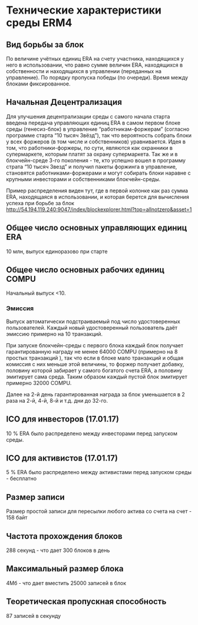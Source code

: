 
# Технические характеристики среды ERM4

## Вид борьбы за блок
По величине учётных единиц ERA на счету участника, находящихся у него в использовании, что равно сумме величин ERA, находящихся в собственности и находящихся в управлении (переданных на управление). По порядку пропуска победы (по очереди). Время между блоками фиксированное.

## Начальная Децентрализация
Для улучшения децентрализации среды с самого начала старта введена передача управляющих единиц ERA в самом первом блоке среды (генесиз-блок) в управление “работникам-форжерам” (согласно программе старта “10 тысяч Звёзд”), так что вероятность собрать блоки у всех форжеров (в том числе и собственников) уравнивается. Идея в том, что работники-форжеры, по сути, являются как охранники в супермаркете, которым платят за охрану супермаркета. Так же и в блокчейн-среде 3-го поколения - те, кто успешно вошел в программу страта “10 тысяч Звезд” и получил пакеты форжинга в управление, становятся работниками-форжерами и могут собирать блоки наравне с крупными инвесторами и собственниками блокчейн-среды.

Пример распределения виден тут, где в первой колонке как раз сумма ERA, находящаяся в использовании, и которая берется для вычисления успеха при борьбе за блок
http://54.194.119.240:9047/index/blockexplorer.html?top=allnotzero&asset=1

## Общее число основных управляющих единиц ERA
10 млн, выпуск единоразово при старте

## Общее число основных рабочих единиц COMPU
Начальный выпуск <10.
### Эмиссия
Выпуск автоматически подстраиваемый под число удостоверенных пользователей. Каждый новый удостоверенный пользователь даёт эмиссию примерно на 10 транзакций.

При запуске блокчейн-среды с первого блока каждый блок получает гарантированную награду не менее 64000 COMPU (примерно на 8 простых транзакций ), так что если в блоке мало транзакций и общая комиссия с них меньше этой величины, то форжер получает добавку, половину которой забирает у самого богатого счета ERA, а половину эмитирует сама среда. Таким образом каждый пустой блок эмитирует примерно 32000 COMPU.

Далее на 2-й день гарантированная награда за блок уменьшается в 2 раза на 2-й, 4-й, 8-й и т.д. дни до 32-го.

## ICO для инвесторов (17.01.17)
10 % ERA было распределено между инвесторами перед запуском среды.

## ICO для активистов (17.01.17)
5 % ERA было распределено между активистами перед запуском среды - бесплатно

## Размер записи
Размер простой записи для пересылки любого актива со счета на счет - 158 байт

## Частота прохождения блоков
288 секунд - что дает 300 блоков в день

## Максимальный размер блока
4Мб - что дает вместить 25000 записей в блок

## Теоретическая пропускная способность
87 записей в секунду

